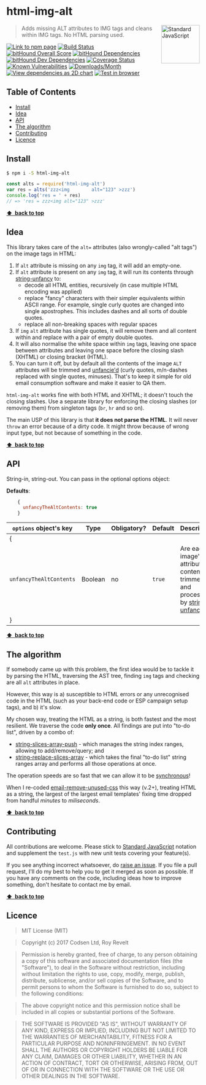 # html-img-alt

<a href="https://standardjs.com" style="float: right; padding: 0 0 20px 20px;"><img src="https://cdn.rawgit.com/feross/standard/master/sticker.svg" alt="Standard JavaScript" width="100" align="right"></a>

> Adds missing ALT attributes to IMG tags and cleans within IMG tags. No HTML parsing used.

[![Link to npm page][npm-img]][npm-url]
[![Build Status][travis-img]][travis-url]
[![bitHound Overall Score][overall-img]][overall-url]
[![bitHound Dependencies][deps-img]][deps-url]
[![bitHound Dev Dependencies][dev-img]][dev-url]
[![Coverage Status][cov-img]][cov-url]
[![Known Vulnerabilities][vulnerabilities-img]][vulnerabilities-url]
[![Downloads/Month][downloads-img]][downloads-url]
[![View dependencies as 2D chart][deps2d-img]][deps2d-url]
[![Test in browser][runkit-img]][runkit-url]

## Table of Contents

<!-- START doctoc generated TOC please keep comment here to allow auto update -->
<!-- DON'T EDIT THIS SECTION, INSTEAD RE-RUN doctoc TO UPDATE -->


- [Install](#install)
- [Idea](#idea)
- [API](#api)
- [The algorithm](#the-algorithm)
- [Contributing](#contributing)
- [Licence](#licence)

<!-- END doctoc generated TOC please keep comment here to allow auto update -->

## Install

```bash
$ npm i -S html-img-alt
```

```js
const alts = require('html-img-alt')
var res = alts('zzz<img        alt="123" >zzz')
console.log('res = ' + res)
// => 'res = zzz<img alt="123" >zzz'
```

**[⬆ &nbsp;back to top](#)**

## Idea

This library takes care of the `alt=` attributes (also wrongly-called "alt tags") on the image tags in HTML:

1. If `alt` attribute is missing on any `img` tag, it will add an empty-one.
2. If `alt` attribute is present on any `img` tag, it will run its contents through [string-unfancy](https://github.com/codsen/string-unfancy) to:
    - decode all HTML entities, recursively (in case multiple HTML encoding was applied)
    - replace "fancy" characters with their simpler equivalents within ASCII range. For example, single curly quotes are changed into single apostrophes. This includes dashes and all sorts of double quotes.
    - replace all non-breaking spaces with regular spaces
3. If `img` `alt` attribute has single quotes, it will remove them and all content within and replace with a pair of empty double quotes.
4. It will also normalise the white space within `img` tags, leaving one space between attributes and leaving one space before the closing slash (XHTML) or closing bracket (HTML).
5. You can turn it off, but by default all the contents of the image `ALT` attributes will be trimmed and [unfancie'd](https://github.com/codsen/string-unfancy) (curly quotes, m/n-dashes replaced with single quotes, minuses). That's to keep it simple for old email consumption software and make it easier to QA them.

`html-img-alt` works fine with both HTML and XHTML; it doesn't touch the closing slashes. Use a separate library for enforcing the closing slashes (or removing them) from singleton tags (`br`, `hr` and so on).

The main USP of this library is that **it does not parse the HTML**. It will never `throw` an error because of a dirty code. It might throw because of wrong input type, but not because of something in the code.

**[⬆ &nbsp;back to top](#)**

## API

String-in, string-out. You can pass in the optional options object:

**Defaults**:

```js
    {
      unfancyTheAltContents: true
    }
```

`options` object's key         | Type     | Obligatory? | Default     | Description
-------------------------------|----------|-------------|-------------|----------------------
{                              |          |             |             |
`unfancyTheAltContents`        | Boolean  | no          | `true`      | Are each image's `alt` attributes contents trimmed and processed by [string-unfancy](https://github.com/codsen/string-unfancy)
}                              |          |             |             |

**[⬆ &nbsp;back to top](#)**

## The algorithm

If somebody came up with this problem, the first idea would be to tackle it by parsing the HTML, traversing the AST tree, finding `img` tags and checking are all `alt` attributes in place.

However, this way is a) susceptible to HTML errors or any unrecognised code in the HTML (such as your back-end code or ESP campaign setup tags), and b) it's slow.

My chosen way, treating the HTML as a string, is both fastest and the most resilient. We traverse the code **only once**. All findings are put into "to-do list", driven by a combo of:

* [string-slices-array-push](https://github.com/codsen/string-slices-array-push) - which manages the string index ranges, allowing to add/remove/query; and
* [string-replace-slices-array](https://github.com/codsen/string-replace-slices-array) - which takes the final "to-do list" string ranges array and performs all those operations at once.

The operation speeds are so fast that we can allow it to be [synchronous](https://stackoverflow.com/q/16336367/3943954)!

When I re-coded [email-remove-unused-css](https://github.com/codsen/email-remove-unused-css/) this way (v.2+), treating HTML as a string, the largest of the largest email templates' fixing time dropped from handful _minutes_ to _miliseconds_.

**[⬆ &nbsp;back to top](#)**

## Contributing

All contributions are welcome. Please stick to [Standard JavaScript](https://standardjs.com) notation and supplement the `test.js` with new unit tests covering your feature(s).

If you see anything incorrect whatsoever, do [raise an issue](https://github.com/codsen/html-img-alt/issues). If you file a pull request, I'll do my best to help you to get it merged as soon as possible. If you have any comments on the code, including ideas how to improve something, don't hesitate to contact me by email.

**[⬆ &nbsp;back to top](#)**

## Licence

> MIT License (MIT)

> Copyright (c) 2017 Codsen Ltd, Roy Revelt

> Permission is hereby granted, free of charge, to any person obtaining a copy
of this software and associated documentation files (the "Software"), to deal
in the Software without restriction, including without limitation the rights
to use, copy, modify, merge, publish, distribute, sublicense, and/or sell
copies of the Software, and to permit persons to whom the Software is
furnished to do so, subject to the following conditions:

> The above copyright notice and this permission notice shall be included in all
copies or substantial portions of the Software.

> THE SOFTWARE IS PROVIDED "AS IS", WITHOUT WARRANTY OF ANY KIND, EXPRESS OR
IMPLIED, INCLUDING BUT NOT LIMITED TO THE WARRANTIES OF MERCHANTABILITY,
FITNESS FOR A PARTICULAR PURPOSE AND NONINFRINGEMENT. IN NO EVENT SHALL THE
AUTHORS OR COPYRIGHT HOLDERS BE LIABLE FOR ANY CLAIM, DAMAGES OR OTHER
LIABILITY, WHETHER IN AN ACTION OF CONTRACT, TORT OR OTHERWISE, ARISING FROM,
OUT OF OR IN CONNECTION WITH THE SOFTWARE OR THE USE OR OTHER DEALINGS IN THE
SOFTWARE.

[npm-img]: https://img.shields.io/npm/v/html-img-alt.svg
[npm-url]: https://www.npmjs.com/package/html-img-alt

[travis-img]: https://travis-ci.org/codsen/html-img-alt.svg?branch=master
[travis-url]: https://travis-ci.org/codsen/html-img-alt

[cov-img]: https://coveralls.io/repos/github/codsen/html-img-alt/badge.svg?branch=master
[cov-url]: https://coveralls.io/github/codsen/html-img-alt?branch=master

[overall-img]: https://www.bithound.io/github/codsen/html-img-alt/badges/score.svg
[overall-url]: https://www.bithound.io/github/codsen/html-img-alt

[deps-img]: https://www.bithound.io/github/codsen/html-img-alt/badges/dependencies.svg
[deps-url]: https://www.bithound.io/github/codsen/html-img-alt/master/dependencies/npm

[dev-img]: https://www.bithound.io/github/codsen/html-img-alt/badges/devDependencies.svg
[dev-url]: https://www.bithound.io/github/codsen/html-img-alt/master/dependencies/npm

[downloads-img]: https://img.shields.io/npm/dm/html-img-alt.svg
[downloads-url]: https://www.npmjs.com/package/html-img-alt

[vulnerabilities-img]: https://snyk.io/test/github/codsen/html-img-alt/badge.svg
[vulnerabilities-url]: https://snyk.io/test/github/codsen/html-img-alt

[deps2d-img]: https://img.shields.io/badge/deps%20in%202D-see_here-08f0fd.svg
[deps2d-url]: http://npm.anvaka.com/#/view/2d/html-img-alt

[runkit-img]: https://img.shields.io/badge/runkit-test_in_browser-ff9900.svg
[runkit-url]: https://npm.runkit.com/html-img-alt
